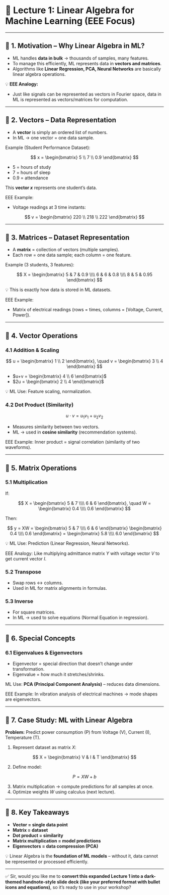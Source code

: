 # 📘 Lecture 1: Linear Algebra for Machine Learning (EEE Focus)

---

## 🔹 1. Motivation – Why Linear Algebra in ML?

* ML handles **data in bulk** → thousands of samples, many features.
* To manage this efficiently, ML represents data in **vectors and matrices**.
* Algorithms like **Linear Regression, PCA, Neural Networks** are basically linear algebra operations.

💡 **EEE Analogy:**

* Just like signals can be represented as vectors in Fourier space, data in ML is represented as vectors/matrices for computation.

---

## 🔹 2. Vectors – Data Representation

* A **vector** is simply an ordered list of numbers.
* In ML → one vector = one data sample.

Example (Student Performance Dataset):

$$
x = \begin{bmatrix} 5 \\ 7 \\ 0.9 \end{bmatrix}
$$

* 5 = hours of study
* 7 = hours of sleep
* 0.9 = attendance

This **vector $x$** represents one student’s data.

EEE Example:

* Voltage readings at 3 time instants:

$$
v = \begin{bmatrix} 220 \\ 218 \\ 222 \end{bmatrix}
$$

---

## 🔹 3. Matrices – Dataset Representation

* A **matrix** = collection of vectors (multiple samples).
* Each row = one data sample; each column = one feature.

Example (3 students, 3 features):

$$
X = \begin{bmatrix} 
5 & 7 & 0.9 \\\\ 
6 & 6 & 0.8 \\\\ 
8 & 5 & 0.95 
\end{bmatrix}
$$

💡 This is exactly how data is stored in ML datasets.

EEE Example:

* Matrix of electrical readings (rows = times, columns = \[Voltage, Current, Power]).

---

## 🔹 4. Vector Operations

### 4.1 Addition & Scaling

$$
u = \begin{bmatrix} 1 \\ 2 \end{bmatrix}, \quad v = \begin{bmatrix} 3 \\ 4 \end{bmatrix}
$$

* $u+v = \begin{bmatrix} 4 \\ 6 \end{bmatrix}$
* $2u = \begin{bmatrix} 2 \\ 4 \end{bmatrix}$

💡 ML Use: Feature scaling, normalization.

### 4.2 Dot Product (Similarity)

$$
u \cdot v = u_1 v_1 + u_2 v_2
$$

* Measures similarity between two vectors.
* ML → used in **cosine similarity** (recommendation systems).

EEE Example: Inner product = signal correlation (similarity of two waveforms).

---

## 🔹 5. Matrix Operations

### 5.1 Multiplication

If:

$$
X = \begin{bmatrix} 5 & 7 \\\\ 6 & 6 \end{bmatrix}, \quad W = \begin{bmatrix} 0.4 \\\\ 0.6 \end{bmatrix}
$$

Then:

$$
y = XW = \begin{bmatrix} 5 & 7 \\\\ 6 & 6 \end{bmatrix} \begin{bmatrix} 0.4 \\\\ 0.6 \end{bmatrix}
= \begin{bmatrix} 5.8 \\\\ 6.0 \end{bmatrix}
$$

💡 ML Use: Prediction (Linear Regression, Neural Networks).

EEE Analogy: Like multiplying admittance matrix $Y$ with voltage vector $V$ to get current vector $I$.

### 5.2 Transpose

* Swap rows ↔ columns.
* Used in ML for matrix alignments in formulas.

### 5.3 Inverse

* For square matrices.
* In ML → used to solve equations (Normal Equation in regression).

---

## 🔹 6. Special Concepts

### 6.1 Eigenvalues & Eigenvectors

* Eigenvector = special direction that doesn’t change under transformation.
* Eigenvalue = how much it stretches/shrinks.

ML Use: **PCA (Principal Component Analysis)** – reduces data dimensions.

EEE Example: In vibration analysis of electrical machines → mode shapes are eigenvectors.

---

## 🔹 7. Case Study: ML with Linear Algebra

**Problem:** Predict power consumption (P) from Voltage (V), Current (I), Temperature (T).

1. Represent dataset as matrix $X$:

$$
X = \begin{bmatrix} V & I & T \end{bmatrix}
$$

2. Define model:

$$
P = XW + b
$$

3. Matrix multiplication → compute predictions for all samples at once.
4. Optimize weights $W$ using calculus (next lecture).

---

## 🔹 8. Key Takeaways

* **Vector = single data point**
* **Matrix = dataset**
* **Dot product = similarity**
* **Matrix multiplication = model predictions**
* **Eigenvectors = data compression (PCA)**

💡 Linear Algebra is the **foundation of ML models** – without it, data cannot be represented or processed efficiently.

---

✅ Sir, would you like me to **convert this expanded Lecture 1 into a dark-themed handnote-style slide deck (like your preferred format with bullet icons and equations)**, so it’s ready to use in your workshop?
